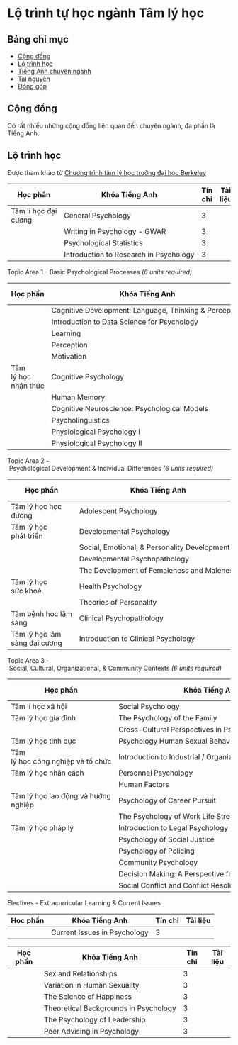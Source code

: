 # Lộ trình tự học ngành Tâm lý học

## Bảng chỉ mục

- [Cộng đồng](#cộng-đồng)
- [Lộ trình học](#lộ-trình-học)
- [Tiếng Anh chuyên ngành](#tiếng-anh-chuyên-ngành)
- [Tài nguyên](#tài-nguyên)
- [Đóng góp](#đóng-góp)

## Cộng đồng

Có rất nhiều những cộng đồng liên quan đến chuyên ngành, đa phần là Tiếng Anh.

## Lộ trình học

Được tham khảo từ [Chương trình tâm lý học trường đại học Berkeley](https://psychology.sfsu.edu/major-requirements-roadmap)

| Học phần | Khóa Tiếng Anh   | Tín chỉ | Tài liệu |
| -------- | ---------------- | ------- | -------- |
| Tâm lí học đại cương  | General Psychology | 3 |    |
|   | Writing in Psychology - GWAR | 3 |    |
|   | Psychological Statistics  | 3 |    |
|   | Introduction to Research in Psychology    | 3 |    |

Topic Area 1 - Basic Psychological Processes _(6_ _units_ _required)_

| Học phần | Khóa Tiếng Anh   | Tín chỉ | Tài liệu |
| -------- | ---------------- | ------- | -------- |
|     | Cognitive Development: Language, Thinking & Perception | 3     |     |
|     | Introduction to Data Science for Psychology     | 3     |     |
|     | Learning     | 3     |     |
|     | Perception   | 3     |     |
|     | Motivation   | 3     |     |
| Tâm lý học nhận thức | Cognitive Psychology  | 3     |     |
|     | Human Memory | 3     |     |
|     | Cognitive Neuroscience: Psychological Models | 3     |     |
|     | Psycholinguistics     | 3     |     |
|     | Physiological Psychology I | 3     |     |
|     | Physiological Psychology II| 3     |     |

Topic Area 2 - Psychological Development & Individual Differences _(6_ _units_ _required)_

| Học phần | Khóa Tiếng Anh   | Tín chỉ | Tài liệu |
| -------- | ---------------- | ------- | -------- |
| Tâm lý học học đường | Adolescent Psychology | 3     |     |
| Tâm lý học phát triển | Developmental Psychology | 3     |     |
|     | Social, Emotional, & Personality Development  | 3     |     |
|     | Developmental Psychopathology | 3     |     |
|     | The Development of Femaleness and Maleness    | 4     |     |
|Tâm lý học sức khoẻ  | Health Psychology    | 3     |     |
|     | Theories of Personality | 3     |     |
| Tâm bệnh học lâm sàng | Clinical Psychopathology      | 3     |     |
| Tâm lý học lâm sàng đại cương | Introduction to Clinical Psychology  | 3     |     |

Topic Area 3 - Social, Cultural, Organizational, & Community Contexts _(6_ _units_ _required)_

| Học phần | Khóa Tiếng Anh   | Tín chỉ | Tài liệu |
| -------- | ---------------- | ------- | -------- |
| Tâm lí học xã hội | Social Psychology | 3      |
| Tâm lý học gia đình | The Psychology of the Family      | 3      |
|     | Cross-Cultural Perspectives in Psychology  | 3      |
| Tâm lý học tình dục | Psychology Human Sexual Behavior  | 3      |
| Tâm lý học công nghiệp và tổ chức | Introduction to Industrial / Organizational Psychology | 3      |
| Tâm lý học nhân cách | Personnel Psychology | 3      |
|     | Human Factors     | 3      |
| Tâm lý học lao động và hướng nghiệp | Psychology of Career Pursuit | 3      |
|     | The Psychology of Work Life Stress | 3      |
| Tâm lý học pháp lý | Introduction to Legal Psychology  | 3      |
|     | Psychology of Social Justice      | 3      |
|     | Psychology of Policing | 3      |
|     | Community Psychology | 3      |
|     | Decision Making: A Perspective from Social Psychology  | 3      |
|     | Social Conflict and Conflict Resolution    | 3      |

Electives - Extracurricular Learning & Current Issues

| Học phần | Khóa Tiếng Anh   | Tín chỉ | Tài liệu |
| -------- | ---------------- | ------- | -------- |
|     | Current Issues in Psychology | 3     |     |

| Học phần | Khóa Tiếng Anh   | Tín chỉ | Tài liệu |
| -------- | ---------------- | ------- | -------- |
|     | Sex and Relationships   | 3     |     |
|     | Variation in Human Sexuality   | 3     |     |
|     | The Science of Happiness | 3     |     |
|     | Theoretical Backgrounds in Psychology | 3     |     |
|     | The Psychology of Leadership   | 3     |     |
|     | Peer Advising in Psychology    | 3     |     |




